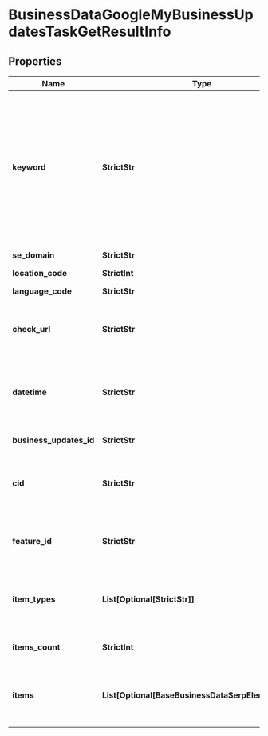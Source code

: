 # BusinessDataGoogleMyBusinessUpdatesTaskGetResultInfo


## Properties

| Name | Type | Description | Notes |
|------------ | ------------- | ------------- | -------------|
**keyword** | **StrictStr** | keyword received in a POST array<br>keyword is returned with decoded %## (plus character ‘+’ will be decoded to a space character)<br>this field will contain the cid parameter if you specified it in the keyword field when setting a task;<br>example:<br>cid:2946633002421908862<br>learn more about the parameter in this help center article |[optional]|
**se_domain** | **StrictStr** | search engine domain as specified in a POST array |[optional]|
**location_code** | **StrictInt** | location code in a POST array |[optional]|
**language_code** | **StrictStr** | language code in a POST array |[optional]|
**check_url** | **StrictStr** | direct URL to search engine results<br>you can use it to make sure that we provided accurate results |[optional]|
**datetime** | **StrictStr** | date and time when the result was received<br>in the UTC format: “yyyy-mm-dd hh-mm-ss +00:00”<br>example:<br>2019-11-15 12:57:46 +00:00 |[optional]|
**business_updates_id** | **StrictStr** | identifier of the business updates element in SERP |[optional]|
**cid** | **StrictStr** | google-defined client id<br>unique id of a local establishment<br>learn more about the cid identifier in this help center article |[optional]|
**feature_id** | **StrictStr** | the unique identifier of the element in SERP<br>learn more about the identifier in this help center article |[optional]|
**item_types** | **List[Optional[StrictStr]]** | item types<br>types of search engine results encountered in the items array;<br>possible item types: google_business_post |[optional]|
**items_count** | **StrictInt** | item types<br>the number of items in the items array |[optional]|
**items** | **List[Optional[BaseBusinessDataSerpElementItem]]** | encountered item types<br>types of search engine results encountered in the items array;<br>possible item types: google_business_post |[optional]|